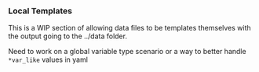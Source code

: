 ### Local Templates
This is a WIP section of allowing data files to be templates themselves with the output going to the ../data folder.

Need to work on a global variable type scenario or a way to better handle `*var_like` values in yaml
